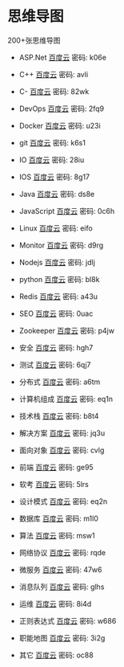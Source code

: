 # 思维导图

200+张思维导图

- ASP.Net [百度云](https://pan.baidu.com/s/1rcMUKb6GDaQwjQp1mKoaTw)  密码: k06e

- C++ [百度云](https://pan.baidu.com/s/1YC9s0gb5U8aoBHVENVopag)  密码: avli

- C- [百度云](https://pan.baidu.com/s/1pD4RsThPurWDmlIn3PhqWg)  密码: 82wk

- DevOps [百度云](https://pan.baidu.com/s/1oClhNYClWNvElNG51VfwNg)  密码: 2fq9

- Docker [百度云](https://pan.baidu.com/s/1l5jg4FLsckG_uADWlKdgkQ)  密码: u23i

- git [百度云](https://pan.baidu.com/s/15tD6B6ho1a4tgsS2FTApdA)  密码: k6s1

- IO [百度云](https://pan.baidu.com/s/1y3PLs01R-sLsti80WGQsog)  密码: 28iu

- IOS [百度云](https://pan.baidu.com/s/10ZbPRzSeX9-n-L9DPuGWSg)  密码: 8g17

- Java [百度云](https://pan.baidu.com/s/1DrvR7AGA8pTg0XpvvXBKnA)  密码: ds8e

- JavaScript [百度云](https://pan.baidu.com/s/17fxryUKUljRLSAGKu7NaLA)  密码: 0c6h

- Linux [百度云](https://pan.baidu.com/s/1_mZw-EzpZ_sCzBccJDtkug)  密码: eifo

- Monitor [百度云](https://pan.baidu.com/s/1nApvpQ_kK-hGkF5MxeSTFw)  密码: d9rg

- Nodejs [百度云](https://pan.baidu.com/s/1AMPXnQlc1-jK5kJFJ2k6Hw)  密码: jdlj

- python [百度云](https://pan.baidu.com/s/14-nGlwFg-umxAKADjcAG-g)  密码: bl8k

- Redis [百度云](https://pan.baidu.com/s/1_WhVMJOmtsZbBYfJzAdTqw)  密码: a43u

- SEO [百度云](https://pan.baidu.com/s/1VajY8nkSjCYjUcvSWyFgQw)  密码: 0uac

- Zookeeper [百度云](https://pan.baidu.com/s/1uK39p5HnFPTxC5DoOGoNAg)  密码: p4jw

- 安全 [百度云](https://pan.baidu.com/s/1pEte0yEEpBdPVHUpHtwI7Q)  密码: hgh7

- 测试 [百度云](https://pan.baidu.com/s/1M3appY2ZxqpgbXv20V_w8Q)  密码: 6qj7

- 分布式 [百度云](https://pan.baidu.com/s/14aq75b3axL0APRErP0fakQ)  密码: a6tm

- 计算机组成 [百度云](https://pan.baidu.com/s/1KdPSA5HIbMGsLPzWVQvHoQ)  密码: eq1n

- 技术栈 [百度云](https://pan.baidu.com/s/1_ys94CIPBxOJvAht9z4ZTA)  密码: b8t4

- 解决方案 [百度云](https://pan.baidu.com/s/1rabtPep-p-Ki7KqrSpalFQ)  密码: jq3u

- 面向对象 [百度云](https://pan.baidu.com/s/1aO-UczLjPq3Imey2yNbCGw)  密码: cvlg

- 前端 [百度云](https://pan.baidu.com/s/1mZVkicco7elkIFtQCieZ2Q)  密码: ge95

- 软考 [百度云](https://pan.baidu.com/s/16s71CkBgckJV1aZ_UyqTQA)  密码: 5lrs

- 设计模式 [百度云](https://pan.baidu.com/s/1CttOn7RrWzFTof0oCJxt_w)  密码: eq2n

- 数据库 [百度云](https://pan.baidu.com/s/1HVlKT3MJnAhnG5HmC_Ybjg)  密码: m1l0

- 算法 [百度云](https://pan.baidu.com/s/1D9Ouz0_7t0ZICWzbxj8hQg)  密码: msw1

- 网络协议 [百度云](https://pan.baidu.com/s/11nHWdeyOSwFbjzc2ZN1HMA)  密码: rqde

- 微服务 [百度云](https://pan.baidu.com/s/1Fn-MZKJhlxWzMPWGiVAd6w)  密码: 47w6

- 消息队列 [百度云](https://pan.baidu.com/s/1O1Nea3Cej2NJvZXVmdDOew)  密码: glhs

- 运维 [百度云](https://pan.baidu.com/s/14Dfb1chHpEQtilnFBpa2qw)  密码: 8i4d

- 正则表达式 [百度云](https://pan.baidu.com/s/1QAZS_MvEX7h_Zn_hvbwT_Q)  密码: w686

- 职能地图 [百度云](https://pan.baidu.com/s/1YOH6cG_pqAEgsDWujkuGHA)  密码: 3i2g

- 其它 [百度云](https://pan.baidu.com/s/1OubWlFuJ6BcuF95BD07-Dg)  密码: oc88

